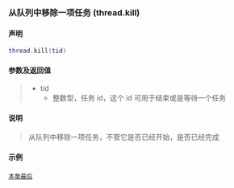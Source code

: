 ### 从队列中移除一项任务 \(**thread\.kill**\)


#### 声明
```lua
thread.kill(tid)
```


#### 参数及返回值
> - tid
>   - 整数型，任务 id，这个 id 可用于结束或是等待一个任务


#### 说明
> 从队列中移除一项任务，不管它是否已经开始，是否已经完成  


#### 示例  
[`本章最后`](/Handbook/thread/README.md)  

